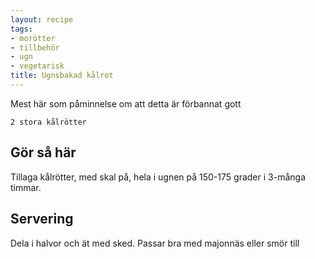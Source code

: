 ```yaml
---
layout: recipe
tags:
- morötter
- tillbehör
- ugn
- vegetarisk
title: Ugnsbakad kålrot
---
```


Mest här som påminnelse om att detta är förbannat gott
```
2 stora kålrötter
```

## Gör så här
Tillaga kålrötter, med skal på, hela i ugnen på 150-175 grader i 3-många timmar.

## Servering
Dela i halvor och ät med sked. Passar bra med majonnäs eller smör till

